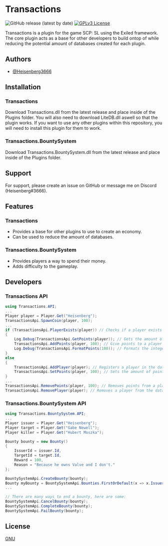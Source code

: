 # Transactions

![GitHub release (latest by date)](https://img.shields.io/github/downloads/Heisenberg3666/Transactions/total?style=for-the-badge)
[![GPLv3 License](https://img.shields.io/badge/License-GPL%20v3-yellow.svg?style=for-the-badge)](https://opensource.org/licenses/)

Transactions is a plugin for the game SCP: SL using the Exiled framework. The core plugin acts as a base for other developers to build ontop of while reducing the potential amount of databases created for each plugin.
## Authors

- [@Heisenberg3666](https://github.com/Heisenberg3666)
## Installation

### Transactions

Download Transactions.dll from the latest release and place inside of the Plugins folder.
You will also need to download LiteDB.dll aswell so that the plugin works.
If you want to use any other plugins within this repository, you will need to install this plugin for them to work.

### Transactions.BountySystem

Download Transactions.BountySystem.dll from the latest release and place inside of the Plugins folder.
## Support

For support, please create an issue on GitHub or message me on Discord (Heisenberg#3666).
## Features

### Transactions

- Provides a base for other plugins to use to create an economy.
- Can be used to reduce the amount of databases.

### Transactions.BountySystem

- Provides players a way to spend their money.
- Adds difficulty to the gameplay.
## Developers

### Transactions API

```csharp
using Transactions.API;
...
Player player = Player.Get("Heisenberg");
TransactionsApi.SpawnCoin(player, 100);
...
if (TransactionsApi.PlayerExists(player)) // Checks if a player exists within the database
{
    Log.Debug(TransactionsApi.GetPoints(player)); // Gets the amount of points that a player has
    TransactionsApi.AddPoints(player, 100); // Give points to a player
    Log.Debug(TransactionsApi.FormatPoints(100)); // Formats the integer into a string customised in the Config
}
else
{
    TransactionsApi.AddPlayer(player); // Registers a player in the database if they are not in there
    TransactionsApi.SetPoints(player, 100); // Sets the amount of points a player has
}
...
TransactionsApi.RemovePoints(player, 100); // Removes points from a player
TransactionsApi.RemovePlayer(player); // Removes a player from the database.
```

### Transactions.BountySystem API

```csharp
using Transactions.BountySystem.API;
...
Player issuer = Player.Get("Heisenberg");
Player target = Player.Get("Gabe Newell");
Player killer = Player.Get("Hubert Moszka");

Bounty bounty = new Bounty()
{
    IssuerId = issuer.Id,
    TargetId = target.Id,
    Reward = 100,
    Reason = "Because he owns Valve and I don't."
};

BountySystemApi.CreateBounty(bounty);
Bounty myBounty = BountySystemApi.Bounties.FirstOrDefault(x => x.IssuerId == issuer.Id);
...

// There are many ways to end a bounty, here are some:
BountySystemApi.CancelBounty(bounty);
BountySystemApi.CompleteBounty(bounty);
BountySystemApi.FailBounty(bounty);
```
## License

[GNU](https://choosealicense.com/licenses/gpl-3.0/)
